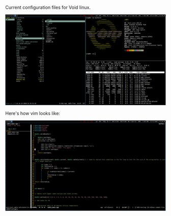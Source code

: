 Current configuration files for Void linux.

![Screenshot](doc/Screenshot.png)

Here's how vim looks like:

![Screenshot](doc/vim.png)
